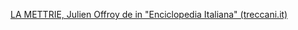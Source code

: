 [LA METTRIE, Julien Offroy de in "Enciclopedia Italiana" (treccani.it)](https://www.treccani.it/enciclopedia/la-mettrie-julien-offroy-de_%28Enciclopedia-Italiana%29/)